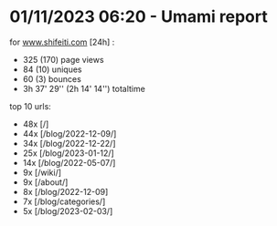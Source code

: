 # 01/11/2023 06:20 - Umami report
for www.shifeiti.com [24h] :

 - 325 (170) page views
 - 84 (10) uniques
 - 60 (3) bounces
 - 3h 37' 29'' (2h 14' 14'') totaltime


top 10 urls:
 - 48x [/]
 - 44x [/blog/2022-12-09/]
 - 34x [/blog/2022-12-22/]
 - 25x [/blog/2023-01-12/]
 - 14x [/blog/2022-05-07/]
 - 9x [/wiki/]
 - 9x [/about/]
 - 8x [/blog/2022-12-09]
 - 7x [/blog/categories/]
 - 5x [/blog/2023-02-03/]


